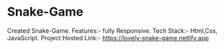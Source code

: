 # Snake-Game                                                                                                                                                             
Created Snake-Game.
Features:- fully Responsive.
Tech Stack:- Html,Css, JavaScript.
Project Hosted Link:- https://lovely-snake-game.netlify.app
